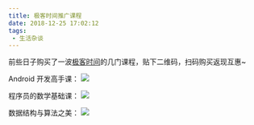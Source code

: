 ```yaml
---
title: 极客时间推广课程
date: 2018-12-25 17:02:12
tags:
 - 生活杂谈
---
```

前些日子购买了一波[极客时间](https://time.geekbang.org/)的几门课程，贴下二维码，扫码购买返现互惠~

<!-- more -->
Android 开发高手课：
![](https://images-1258496336.cos.ap-chengdu.myqcloud.com/52cee2c1ad93f0c94c31b8ea3fb1608d.jpg)

程序员的数学基础课：
![](https://images-1258496336.cos.ap-chengdu.myqcloud.com/1545728104412.jpg)

数据结构与算法之美：
![](https://images-1258496336.cos.ap-chengdu.myqcloud.com/1545728115113.jpg)